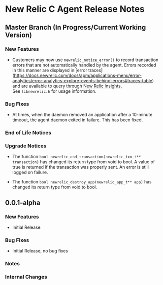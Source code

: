 # New Relic C Agent Release Notes #

## Master Branch (In Progress/Current Working Version) ##

### New Features ###

- Customers may now use `newrelic_notice_error()` to record transaction errors that 
are not automatically handled by the agent. Errors recorded in this manner are displayed in 
[error traces] (https://docs.newrelic.com/docs/apm/applications-menu/error-analytics/error-analytics-explore-events-behind-errors#traces-table)
and are available to query through 
[New Relic Insights](https://docs.newrelic.com/docs/insights/use-insights-ui/getting-started/introduction-new-relic-insights).  
See `libnewrelic.h` for usage information.

### Bug Fixes ###

- At times, when the daemon removed an application after a 10-minute timeout, the agent 
daemon exited in failure.  This has been fixed.

### End of Life Notices ###

### Upgrade Notices ###

* The function `bool newrelic_end_transaction(newrelic_txn_t** transaction)` has changed
  its return type from void to bool.  A value of true is returned if the transaction was
  properly sent.  An error is still logged on failure.

* The function `bool newrelic_destroy_app(newrelic_app_t** app)` has changed its return
  type from void to bool.

## 0.0.1-alpha ##

### New Features ###

- Initial Release

### Bug Fixes ###

- Initial Release, no bug fixes

### Notes ###

### Internal Changes ###
